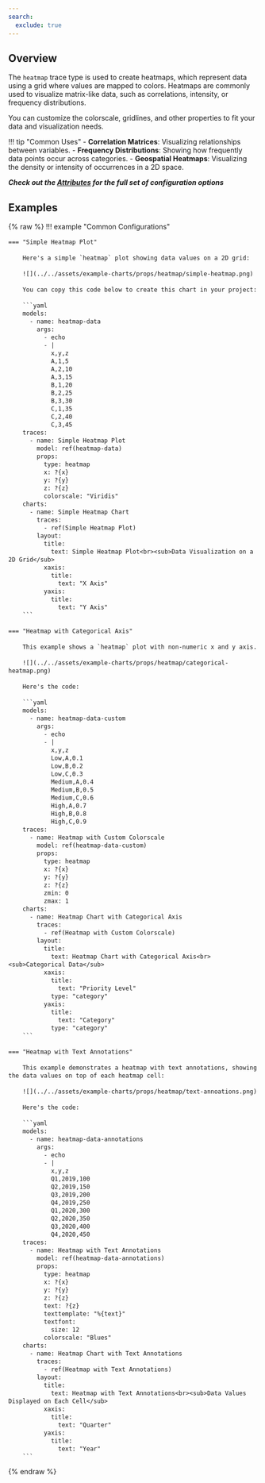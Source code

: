 ```yaml
---
search:
  exclude: true
---
```

<!--start-->
## Overview

The `heatmap` trace type is used to create heatmaps, which represent data using a grid where values are mapped to colors. Heatmaps are commonly used to visualize matrix-like data, such as correlations, intensity, or frequency distributions.

You can customize the colorscale, gridlines, and other properties to fit your data and visualization needs.

!!! tip "Common Uses"
    - **Correlation Matrices**: Visualizing relationships between variables.
    - **Frequency Distributions**: Showing how frequently data points occur across categories.
    - **Geospatial Heatmaps**: Visualizing the density or intensity of occurrences in a 2D space.

_**Check out the [Attributes](../configuration/Trace/Props/Heatmap/#attributes) for the full set of configuration options**_

## Examples

{% raw %}
!!! example "Common Configurations"

    === "Simple Heatmap Plot"

        Here's a simple `heatmap` plot showing data values on a 2D grid:

        ![](../../assets/example-charts/props/heatmap/simple-heatmap.png)

        You can copy this code below to create this chart in your project:

        ```yaml
        models:
          - name: heatmap-data
            args:
              - echo
              - |
                x,y,z
                A,1,5
                A,2,10
                A,3,15
                B,1,20
                B,2,25
                B,3,30
                C,1,35
                C,2,40
                C,3,45
        traces:
          - name: Simple Heatmap Plot
            model: ref(heatmap-data)
            props:
              type: heatmap
              x: ?{x}
              y: ?{y}
              z: ?{z}
              colorscale: "Viridis"
        charts:
          - name: Simple Heatmap Chart
            traces:
              - ref(Simple Heatmap Plot)
            layout:
              title:
                text: Simple Heatmap Plot<br><sub>Data Visualization on a 2D Grid</sub>
              xaxis:
                title:
                  text: "X Axis"
              yaxis:
                title:
                  text: "Y Axis"
        ```

    === "Heatmap with Categorical Axis"

        This example shows a `heatmap` plot with non-numeric x and y axis. 

        ![](../../assets/example-charts/props/heatmap/categorical-heatmap.png)

        Here's the code:

        ```yaml
        models:
          - name: heatmap-data-custom
            args:
              - echo
              - |
                x,y,z
                Low,A,0.1
                Low,B,0.2
                Low,C,0.3
                Medium,A,0.4
                Medium,B,0.5
                Medium,C,0.6
                High,A,0.7
                High,B,0.8
                High,C,0.9
        traces:
          - name: Heatmap with Custom Colorscale
            model: ref(heatmap-data-custom)
            props:
              type: heatmap
              x: ?{x}
              y: ?{y}
              z: ?{z}
              zmin: 0
              zmax: 1
        charts:
          - name: Heatmap Chart with Categorical Axis
            traces:
              - ref(Heatmap with Custom Colorscale)
            layout:
              title:
                text: Heatmap Chart with Categorical Axis<br><sub>Categorical Data</sub>
              xaxis:
                title:
                  text: "Priority Level"
                type: "category"
              yaxis:
                title:
                  text: "Category"
                type: "category"
        ```

    === "Heatmap with Text Annotations"

        This example demonstrates a heatmap with text annotations, showing the data values on top of each heatmap cell:

        ![](../../assets/example-charts/props/heatmap/text-annoations.png)

        Here's the code:

        ```yaml
        models:
          - name: heatmap-data-annotations
            args:
              - echo
              - |
                x,y,z
                Q1,2019,100
                Q2,2019,150
                Q3,2019,200
                Q4,2019,250
                Q1,2020,300
                Q2,2020,350
                Q3,2020,400
                Q4,2020,450
        traces:
          - name: Heatmap with Text Annotations
            model: ref(heatmap-data-annotations)
            props:
              type: heatmap
              x: ?{x}
              y: ?{y}
              z: ?{z}
              text: ?{z}
              texttemplate: "%{text}"
              textfont:
                size: 12
              colorscale: "Blues"
        charts:
          - name: Heatmap Chart with Text Annotations
            traces:
              - ref(Heatmap with Text Annotations)
            layout:
              title:
                text: Heatmap with Text Annotations<br><sub>Data Values Displayed on Each Cell</sub>
              xaxis:
                title:
                  text: "Quarter"
              yaxis:
                title:
                  text: "Year"
        ```

{% endraw %}
<!--end-->